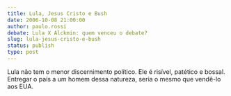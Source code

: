 ```yaml
---
title: Lula, Jesus Cristo e Bush
date: 2006-10-08 21:00:00
author: paulo.rossi
debate: Lula X Alckmin: quem venceu o debate?
slug: lula-jesus-cristo-e-bush
status: publish 
type: post
---
```


Lula não tem o menor discernimento político. Ele é risível, patético e bossal. Entregar o país a um homem dessa natureza, seria o mesmo que vendê-lo aos EUA.
